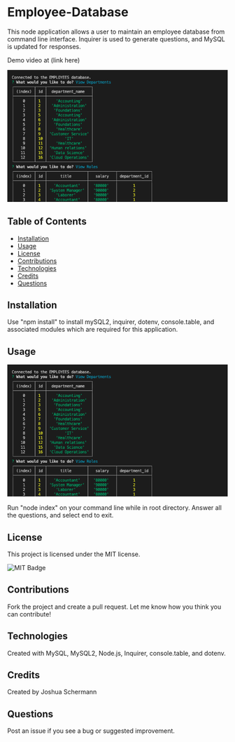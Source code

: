 # Employee-Database

This node application allows a user to maintain an employee database from command line interface.
Inquirer is used to generate questions, and MySQL is updated for responses.

Demo video at (link here)

![Employee Database Screenshot](./images/screenshot.png)

## Table of Contents

- [Installation](#installation)
- [Usage](#usage)
- [License](#license)
- [Contributions](#contributions)
- [Technologies](#technologies)
- [Credits](#credits)
- [Questions](#questions)

## Installation

Use "npm install" to install mySQL2, inquirer, dotenv, console.table, and associated modules which are required for this application.

## Usage

![Node Team Builder Screenshot](./images/screenshot.png)

Run "node index" on your command line while in root directory. Answer all the questions, and select end to exit.

## License

This project is licensed under the MIT license.

![MIT Badge](https://img.shields.io/npm/l/f)

## Contributions

Fork the project and create a pull request. Let me know how you think you can contribute!

## Technologies

Created with MySQL, MySQL2, Node.js, Inquirer, console.table, and dotenv.

## Credits

Created by Joshua Schermann

## Questions

Post an issue if you see a bug or suggested improvement.
